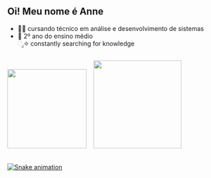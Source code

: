 ## Oi! Meu nome é Anne
- 👩‍💻 cursando técnico em análise e desenvolvimento de sistemas
- 📖 2º ano do ensino médio <br>
 ೃ✧ constantly searching for knowledge

##

<div ">
<img height="180em" src="https://rishavanand.github.io/static/images/greetings.gif"> <img> <img> <img> <a href="https://github.com/anneestherlf"><img src="https://github-readme-stats.vercel.app/api/top-langs/?username=anneestherlf&layout=compact&langs_count=7&theme=nightowl" height="200em"/>
</div>

    
  <div style="display: inline_block"><br>
  
  ![Snake animation](https://github.com/anneestherlf/anneestherlf/blob/output/github-contribution-grid-snake.svg)
    
</div>
